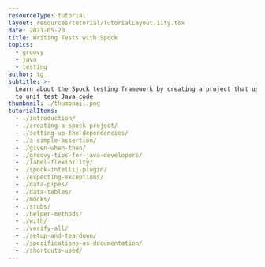 ```yaml
---
resourceType: tutorial
layout: resources/tutorial/TutorialLayout.11ty.tsx
date: 2021-05-20
title: Writing Tests with Spock
topics:
  - groovy
  - java
  - testing
author: tg
subtitle: >-
  Learn about the Spock testing framework by creating a project that uses Spock
  to unit test Java code
thumbnail: ./thumbnail.png
tutorialItems:
  - ./introduction/
  - ./creating-a-spock-project/
  - ./setting-up-the-dependencies/
  - ./a-simple-assertion/
  - ./given-when-then/
  - ./groovy-tips-for-java-developers/
  - ./label-flexibility/
  - ./spock-intellij-plugin/
  - ./expecting-exceptions/
  - ./data-pipes/
  - ./data-tables/
  - ./mocks/
  - ./stubs/
  - ./helper-methods/
  - ./with/
  - ./verify-all/
  - ./setup-and-teardown/
  - ./specifications-as-documentation/
  - ./shortcuts-used/
---
```


